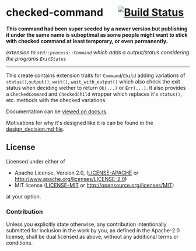 
# checked-command &emsp; [![Build Status](https://travis-ci.org/dathinab/checked-command.svg?branch=master)](https://travis-ci.org/dathinab/checked-command)

**This command had been super seeded by a newer version but publishing it under the same name is suboptimal
  as some people might want to stick with checked command at least temporary, or even permanently.**

*extension to `std::process::Command` which adds a output/status considering the programs `ExitStatus`*

---

This create contains extension traits for `Command`/`Child` adding variations of
`status()`,`output()`, `wait()`, `wait_with_output()` which also check the exit status
when deciding wether to return `Ok(...)` or `Err(...)`. It also provides a
`CheckedCommand` and `CheckedChild` wrapper which replaces it's `status()`, etc.
methods with the checked variations.


Documentation can be [viewed on docs.rs](https://docs.rs/checked_command).

Motivations for why it's designed like it is can be found in the [design_decision.md file](./design_decision.md).


## License

Licensed under either of

 * Apache License, Version 2.0, ([LICENSE-APACHE](LICENSE-APACHE) or http://www.apache.org/licenses/LICENSE-2.0)
 * MIT license ([LICENSE-MIT](LICENSE-MIT) or http://opensource.org/licenses/MIT)

at your option.

### Contribution

Unless you explicitly state otherwise, any contribution intentionally submitted
for inclusion in the work by you, as defined in the Apache-2.0 license, shall be dual licensed as above, without any
additional terms or conditions.
